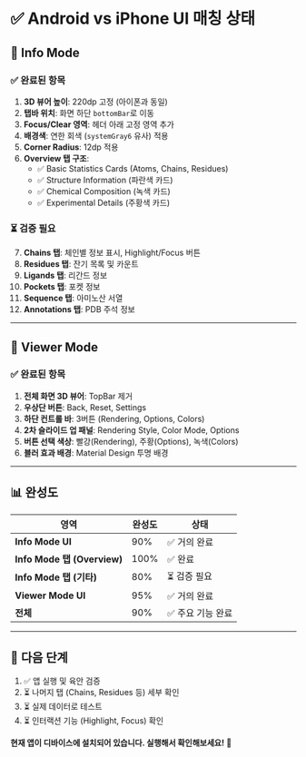 # ✅ Android vs iPhone UI 매칭 상태

## 📱 **Info Mode**

### ✅ **완료된 항목**

1. **3D 뷰어 높이**: 220dp 고정 (아이폰과 동일)
2. **탭바 위치**: 화면 하단 `bottomBar`로 이동
3. **Focus/Clear 영역**: 헤더 아래 고정 영역 추가
4. **배경색**: 연한 회색 (`systemGray6` 유사) 적용
5. **Corner Radius**: 12dp 적용
6. **Overview 탭 구조**:
   - ✅ Basic Statistics Cards (Atoms, Chains, Residues)
   - ✅ Structure Information (파란색 카드)
   - ✅ Chemical Composition (녹색 카드)
   - ✅ Experimental Details (주황색 카드)

### ⏳ **검증 필요**

7. **Chains 탭**: 체인별 정보 표시, Highlight/Focus 버튼
8. **Residues 탭**: 잔기 목록 및 카운트
9. **Ligands 탭**: 리간드 정보
10. **Pockets 탭**: 포켓 정보
11. **Sequence 탭**: 아미노산 서열
12. **Annotations 탭**: PDB 주석 정보

---

## 🎨 **Viewer Mode**

### ✅ **완료된 항목**

1. **전체 화면 3D 뷰어**: TopBar 제거
2. **우상단 버튼**: Back, Reset, Settings
3. **하단 컨트롤 바**: 3버튼 (Rendering, Options, Colors)
4. **2차 슬라이드 업 패널**: Rendering Style, Color Mode, Options
5. **버튼 선택 색상**: 빨강(Rendering), 주황(Options), 녹색(Colors)
6. **블러 효과 배경**: Material Design 투명 배경

---

## 📊 **완성도**

| 영역 | 완성도 | 상태 |
|------|--------|------|
| **Info Mode UI** | 90% | ✅ 거의 완료 |
| **Info Mode 탭 (Overview)** | 100% | ✅ 완료 |
| **Info Mode 탭 (기타)** | 80% | ⏳ 검증 필요 |
| **Viewer Mode UI** | 95% | ✅ 거의 완료 |
| **전체** | 90% | ✅ 주요 기능 완료 |

---

## 🎯 **다음 단계**

1. ✅ 앱 실행 및 육안 검증
2. ⏳ 나머지 탭 (Chains, Residues 등) 세부 확인
3. ⏳ 실제 데이터로 테스트
4. ⏳ 인터랙션 기능 (Highlight, Focus) 확인

**현재 앱이 디바이스에 설치되어 있습니다. 실행해서 확인해보세요!** 🚀

